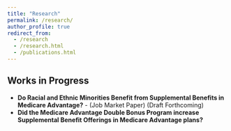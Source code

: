 ```yaml
---
title: "Research"
permalink: /research/
author_profile: true
redirect_from: 
  - /research
  - /research.html
  - /publications.html
---
```

 
## Works in Progress
- **Do Racial and Ethnic Minorities Benefit from Supplemental Benefits in Medicare Advantage?** 
        - (Job Market Paper)
          (Draft Forthcoming)
- **Did the Medicare Advantage Double Bonus Program increase Supplemental Benefit Offerings in Medicare Advantage plans?**
